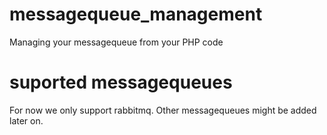 # messagequeue_management
Managing your messagequeue from your PHP code

# suported messagequeues
For now we only support rabbitmq.
Other messagequeues might be added later on.
